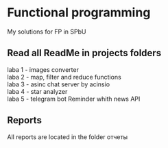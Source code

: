 # Functional programming
My solutions for FP in SPbU
## Read all ReadMe in projects folders
laba 1 - images converter  
laba 2 - map, filter and reduce functions  
laba 3 - asinc chat server by acinsio  
laba 4 - star analyzer  
laba 5 - telegram bot Reminder whith news API
## Reports
All reports are located in the folder отчеты
